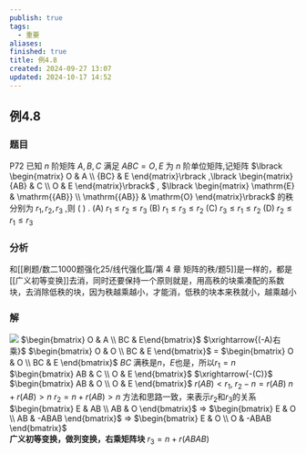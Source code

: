 ```yaml
---
publish: true
tags:
  - 重要
aliases: 
finished: true
title: 例4.8
created: 2024-09-27 13:07
updated: 2024-10-17 14:52
---
```

## 例4.8
### 题目
P72 已知 $n$ 阶矩阵 $A, B, C$ 满足 ${ABC} = O, E$ 为 $n$ 阶单位矩阵,记矩阵 $\lbrack \begin{matrix} O & A \\ {BC} & E \end{matrix}\rbrack ,\lbrack \begin{matrix} {AB} & C \\ O & E \end{matrix}\rbrack$ ,
$\lbrack \begin{matrix} \mathrm{E} & \mathrm{{AB}} \\ \mathrm{{AB}} & \mathrm{O} \end{matrix}\rbrack$ 的秩分别为 ${r}_{1},{r}_{2},{r}_{3}$ ,则 ( ) .
(A) ${r}_{1} \leq {r}_{2} \leq {r}_{3}$ 
(B) ${r}_{1} \leq {r}_{3} \leq {r}_{2}$ 
(C) ${r}_{3} \leq {r}_{1} \leq {r}_{2}$ 
(D) ${r}_{2} \leq {r}_{1} \leq {r}_{3}$
### 分析
和[[刷题/数二1000题强化25/线代强化篇/第 4 章 矩阵的秩/题5]]是一样的，都是[[广义初等变换]]去消，同时还要保持一个原则就是，用高秩的块乘凑配的系数块，去消除低秩的块，因为秩越乘越小，才能消，低秩的块本来秩就小，越乘越小
### 解
![](https://img.hwenyi.tech/202410180051282.webp)
$\begin{bmatrix} O & A \\ BC & E\end{bmatrix}$ $\xrightarrow{(-A)右乘}$  $\begin{bmatrix} O & O \\ BC & E \end{bmatrix}$ = $\begin{bmatrix} O & O \\ BC & E \end{bmatrix}$  $BC$ 满秩是$n$，$E$也是，所以$r_1 = n$
$\begin{bmatrix} AB & C \\ O & E \end{bmatrix}$  $\xrightarrow{-(C)}$  $\begin{bmatrix} AB & O \\ O & E \end{bmatrix}$ 
$r(AB) < r_1$, $r_2 - n = r(AB)$
$n + r(AB) > n$
$r_2 = n + r(AB) > n$
方法和思路一致，来表示$r_2$和$r_3$的关系
$\begin{bmatrix} E & AB \\ AB & O \end{bmatrix}$  $\Rightarrow$ $\begin{bmatrix} E & O \\ AB & -ABAB \end{bmatrix}$ $\Rightarrow$  $\begin{bmatrix} E & O \\ O & -ABAB \end{bmatrix}$  
**广义初等变换，做列变换，右乘矩阵块**
$r_3 = n + r(ABAB)$
